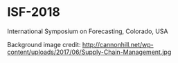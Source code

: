 # ISF-2018
International Symposium on Forecasting, Colorado, USA

Background image credit: http://cannonhill.net/wp-content/uploads/2017/06/Supply-Chain-Management.jpg
